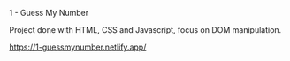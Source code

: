 1 - Guess My Number

Project done with HTML, CSS and Javascript, focus on DOM manipulation.

https://1-guessmynumber.netlify.app/
